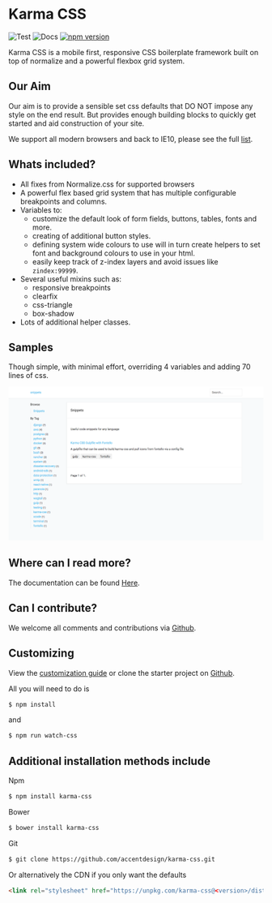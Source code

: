 # Karma CSS

![Test](https://github.com/AccentDesign/karma-css/workflows/Test/badge.svg)
![Docs](https://github.com/AccentDesign/karma-css/workflows/Deploy%20to%20GitHub%20Pages/badge.svg?branch=master)
[![npm version](https://badge.fury.io/js/karma-css.svg)](https://www.npmjs.com/package/karma-css)

Karma CSS is a mobile first, responsive CSS boilerplate framework built on top of normalize and a powerful flexbox grid system.

## Our Aim

Our aim is to provide a sensible set css defaults that DO NOT impose any style on the end result. But provides enough building blocks to quickly get started and aid construction of your site. 

We support all modern browsers and back to IE10, please see the full [list](https://karmacss.com).

## Whats included?

* All fixes from Normalize.css for supported browsers 
* A powerful flex based grid system that has multiple configurable breakpoints and columns.
* Variables to:
    * customize the default look of form fields, buttons, tables, fonts and more.
    * creating of additional button styles.
    * defining system wide colours to use will in turn create helpers to set font and background colours to use in your html.
    * easily keep track of z-index layers and avoid issues like `zindex:99999`.
* Several useful mixins such as:
    * responsive breakpoints
    * clearfix
    * css-triangle
    * box-shadow
* Lots of additional helper classes.

## Samples

Though simple, with minimal effort, overriding 4 variables and adding 70 lines of css.

![sample 1](/images/sample1.png)

## Where can I read more?

The documentation can be found [Here](https://karmacss.com).

## Can I contribute?

We welcome all comments and contributions via [Github](https://github.com/AccentDesign/karma-css).

## Customizing

View the [customization guide](https://karmacss.com/en/latest/customizing.html) or clone the starter project on [Github](https://github.com/AccentDesign/karma-css-starter).

All you will need to do is
```bash
$ npm install
```

and 
```bash
$ npm run watch-css
```

## Additional installation methods include

Npm
```bash
$ npm install karma-css
```

Bower
```bash
$ bower install karma-css
```

Git
```bash
$ git clone https://github.com/accentdesign/karma-css.git
```

Or alternatively the CDN if you only want the defaults
```html
<link rel="stylesheet" href="https://unpkg.com/karma-css@<version>/dist/karma.min.css">
```
